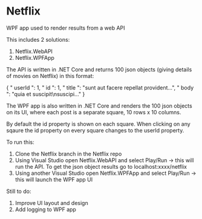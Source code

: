 # Netflix
WPF app used to render results from a web API

This includes 2 solutions:
1) Netflix.WebAPI
2) Netflix.WPFApp

The API is written in .NET Core and returns 100 json objects (giving details of movies on Netflix) in this format:

{ 
 " userId ": 1, 
 " id ": 1, 
 " title ": "sunt aut facere repellat provident...", 
 " body ": "quia et suscipit\nsuscipi..."
}

The WPF app is also written in .NET Core and renders the 100 json objects on its UI, where each post is a separate square, 10 rows x 10 columns.

By default the id property is shown on each square. When clicking on any sqaure the id property on every square changes to the userId property.

To run this:
1) Clone the Netflix branch in the Netflix repo
3) Using Visual Studio open Netflix.WebAPI and select Play/Run -> this will run the API. To get the json object results go to localhost:xxxx/netflix
4) Using another Visual Studio open Netflix.WPFApp and select Play/Run -> this will launch the WPF app UI

Still to do:
1) Improve UI layout and design
2) Add logging to WPF app
